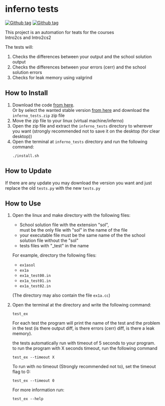# inferno tests #
[![Github tag](https://badgen.net/github/release/hodvak/inferno_tests)](https://github.com/hodvak/inferno_tests/releases/latest)
[![Github tag](https://badgen.net/github/tag/hodvak/inferno_tests)](https://github.com/hodvak/inferno_tests/tags/)

This project is an automation for teats for the courses  
Intro2cs and Intro2cs2  

The tests will:
1. Checks the differences between your output and the school solution output
2. Checks the differences between your errors (cerr) and the school solution errors
3. Checks for leak memory using valgrind

## How to Install ##
1. Download the code [from here](https://github.com/hodvak/inferno_tests/archive/refs/heads/main.zip).  
   Or by select the wanted stable version [from here](https://github.com/hodvak/inferno_tests/releases/) and download the `inferno_tests.zip` zip file
2. Move the zip file to your linux (virtual machine/inferno)
3. Open the zip file and extract the `inferno_tests` directory to wherever you want 
   (strongly recommended not to save it on the desktop (for clear desktop)) 
4. Open the terminal at `inferno_tests` directory and run the following command:
   ```console
   ./install.sh
   ```

## How to Update ##
If there are any update you may download the version you want and just replace the old `tests.py` with the new `tests.py`

## How to Use ##
1. Open the linux and make directory with the following files:
   * School solution file with the extension "sol",  
     must be the only file with "sol" in the name of the file
   * your executable file must be the same name of the the school solution file without the "sol"
   * tests files with "\_test" in the name  
   
   For example, directory the following files:
   * `ex1asol`
   * `ex1a`
   * `ex1a_test00.in`
   * `ex1a_test01.in`
   * `ex1a_test02.in`  
   
   (The directory may also contain the file `ex1a.cc`)
   
2. Open the terminal at the directory and write the following command:  
   ```console
   test_ex
   ```
   For each test the program will print the name of the test and the problem in the test (is there output diff, is there errors (cerr) diff, is there a leak memory).  
   
   the tests automatically run with timeout of 5 seconds to your program.  
   to run the program with X seconds timeout, run the following command
   ```console
   test_ex --timeout X
   ```
   To run with no timeout (Strongly recommended not to), set the timeout flag to 0:
   ```console
   test_ex --timeout 0
   ```
   For more information run:
   ```console
   test_ex --help
   ```